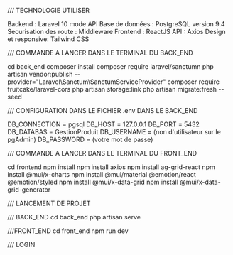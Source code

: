 /// TECHNOLOGIE UTILISER

Backend : Laravel 10 mode API
Base de données : PostgreSQL version 9.4
Securisation des route :  Middleware
Frontend : ReactJS
API : Axios
Design et responsive: Tailwind CSS


/// COMMANDE A LANCER DANS LE TERMINAL DU BACK_END

cd back_end
composer install
composer require laravel/sanctumn 
php artisan vendor:publish --provider="Laravel\Sanctum\SanctumServiceProvider"
composer require fruitcake/laravel-cors
php artisan storage:link
php artisan migrate:fresh --seed


/// CONFIGURATION DANS LE FICHIER .env DANS LE BACK_END 

DB_CONNECTION = pgsql
DB_HOST = 127.0.0.1
DB_PORT = 5432
DB_DATABAS = GestionProduit
DB_USERNAME = (non d'utilisateur sur le pgAdmin)
DB_PASSWORD = (votre mot de passe)


/// COMMANDE A LANCER DANS LE TERMINAL DU FRONT_END

cd frontend
npm install
npm install axios
npm install ag-grid-react
npm install @mui/x-charts
npm install @mui/material @emotion/react @emotion/styled
npm install @mui/x-data-grid
npm install @mui/x-data-grid-generator


/// LANCEMENT DE PROJET 

/// BACK_END
cd back_end 
php artisan serve 

///FRONT_END
cd front_end 
npm run dev


/// LOGIN 
